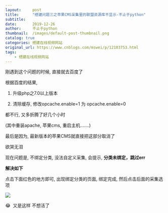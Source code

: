 ```yaml
---
layout:     post
title:      "搭建问题三之苹果CMS采集里的联盟资源库不显示-不止于python"
subtitle:   
date:       2019-12-26
author:     不止于python
thumbnail:  /images/default-post-thumbnail.png
catalog: true
categories: 搭建在线视频网站
original_url: https://www.cnblogs.com/mswei/p/12103753.html
tags:
    - 搭建在线视频网站
---
```


刚遇到这个问题的时候, 直接就去百度了

根据百度的结果,

1. 升级php之7.0以上版本

2. 清除缓存, 修改opcache.enable=1 为 opcache.enable=0

都不行, 又多折腾了好几个小时

(其中重装apache, 苹果cms, 重启主机.......)

最后是因为, 最新版本的苹果CMS就直接把这部分取消了

欲哭无泪

现在问题是, 不绑定分类, 没法自定义采集, 会提示, **分类未绑定，跳过err**

**解决如下**

点击下面红色的地方即可, 出现绑定分类的页面, 绑定完成, 然后点击后面的采集选项

![](/images/73c9b081/1.png)

😂  又是这样 不想活了